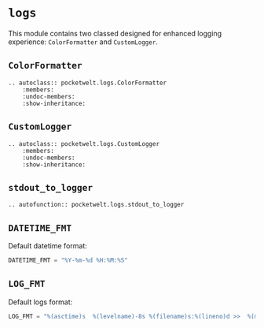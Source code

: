 # `logs`

This module contains two classed designed for enhanced logging experience: `ColorFormatter` and `CustomLogger`.

## `ColorFormatter`

```{eval-rst}
.. autoclass:: pocketwelt.logs.ColorFormatter
    :members:
    :undoc-members:
    :show-inheritance:
```

## `CustomLogger`

```{eval-rst}
.. autoclass:: pocketwelt.logs.CustomLogger
    :members:
    :undoc-members:
    :show-inheritance:
```

## `stdout_to_logger`

```{eval-rst}
.. autofunction:: pocketwelt.logs.stdout_to_logger
```

## `DATETIME_FMT`

Default datetime format:

```python
DATETIME_FMT = "%Y-%m-%d %H:%M:%S"
```

## `LOG_FMT`

Default logs format:

```python
LOG_FMT = "%(asctime)s  %(levelname)-8s %(filename)s:%(lineno)d >>  %(message)s"
```